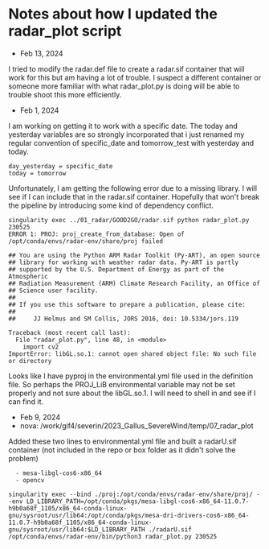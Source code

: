# Notes about how I updated the radar_plot script 

* Feb 13, 2024

I tried to modify the radar.def file to create a radar.sif container that will work for this but am having a lot of trouble.  I suspect a different container or someone more familiar with what radar_plot.py is doing will be able to trouble shoot this more efficiently.


* Feb 1, 2024
 

I am working on getting it to work with a specific date. The today and yesterday variables are so strongly incorporated that i just renamed my regular convention of specific_date and tomorrow_test with yesterday and today.

```
day_yesterday = specific_date
today = tomorrow
```



Unfortunately, I am getting the following error due to a missing library. I will see if I can include that in the radar.sif container.  Hopefully that won't break the pipeline by introducing some kind of dependency conflict.

```
singularity exec ../01_radar/GOOD2GO/radar.sif python radar_plot.py  230525
ERROR 1: PROJ: proj_create_from_database: Open of /opt/conda/envs/radar-env/share/proj failed

## You are using the Python ARM Radar Toolkit (Py-ART), an open source
## library for working with weather radar data. Py-ART is partly
## supported by the U.S. Department of Energy as part of the Atmospheric
## Radiation Measurement (ARM) Climate Research Facility, an Office of
## Science user facility.
##
## If you use this software to prepare a publication, please cite:
##
##     JJ Helmus and SM Collis, JORS 2016, doi: 10.5334/jors.119

Traceback (most recent call last):
  File "radar_plot.py", line 48, in <module>
    import cv2
ImportError: libGL.so.1: cannot open shared object file: No such file or directory
```


Looks like I have pyproj in the environmental.yml file used in the definition file.  So perhaps the PROJ_LiB environmental variable may not be set properly and not sure about the libGL.so.1. I will need to shell in and see if I can find it.

* Feb 9, 2024 
* nova: /work/gif4/severin/2023_Gallus_SevereWind/temp/07_radar_plot

Added these two lines to environmental.yml file and built a radarU.sif container (not included in the repo or box folder as it didn't solve the problem) 

```
  - mesa-libgl-cos6-x86_64
  - opencv
```

```
singularity exec --bind ./proj:/opt/conda/envs/radar-env/share/proj/ --env LD_LIBRARY_PATH=/opt/conda/pkgs/mesa-libgl-cos6-x86_64-11.0.7-h9b0a68f_1105/x86_64-conda-linux-gnu/sysroot/usr/lib64:/opt/conda/pkgs/mesa-dri-drivers-cos6-x86_64-11.0.7-h9b0a68f_1105/x86_64-conda-linux-gnu/sysroot/usr/lib64:$LD_LIBRARY_PATH ./radarU.sif /opt/conda/envs/radar-env/bin/python3 radar_plot.py 230525
```



